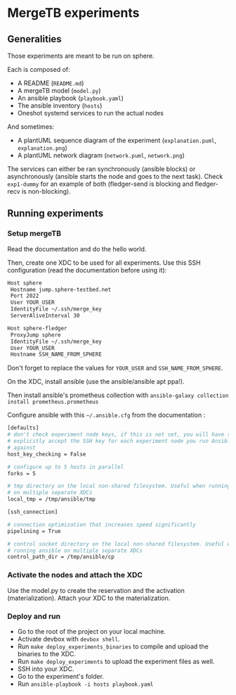 # MergeTB experiments

## Generalities

Those experiments are meant to be run on sphere.

Each is composed of:

- A README (`README.md`)
- A mergeTB model (`model.py`)
- An ansible playbook (`playbook.yaml`)
- The ansible inventory (`hosts`)
- Oneshot systemd services to run the actual nodes

And sometimes:

- A plantUML sequence diagram of the experiment (`explanation.puml`, `explanation.png`)
- A plantUML network diagram (`network.puml`, `network.png`)

The services can either be ran synchronously (ansible blocks) or asynchronously
(ansible starts the node and goes to the next task).
Check `exp1-dummy` for an example of both
(fledger-send is blocking and fledger-recv is non-blocking).

## Running experiments

### Setup mergeTB

Read the documentation and do the hello world.

Then, create one XDC to be used for all experiments.
Use this SSH configuration (read the documentation before using it):

```bash
Host sphere
 Hostname jump.sphere-testbed.net
 Port 2022
 User YOUR_USER
 IdentityFile ~/.ssh/merge_key
 ServerAliveInterval 30

Host sphere-fledger
 ProxyJump sphere
 IdentityFile ~/.ssh/merge_key
 User YOUR_USER
 Hostname SSH_NAME_FROM_SPHERE
```

Don't forget to replace the values for `YOUR_USER` and `SSH_NAME_FROM_SPHERE`.

On the XDC, install ansible (use the ansible/ansible apt ppa!).

Then install ansible's prometheus collection with
`ansible-galaxy collection install prometheus.prometheus`

Configure ansible with this `~/.ansible.cfg` from the documentation :

```bash
[defaults]
# don't check experiment node keys, if this is not set, you will have to
# explicitly accept the SSH key for each experiment node you run Ansible
# against
host_key_checking = False

# configure up to 5 hosts in parallel
forks = 5

# tmp directory on the local non-shared filesystem. Useful when running ansible
# on multiple separate XDCs
local_tmp = /tmp/ansible/tmp

[ssh_connection]

# connection optimization that increases speed significantly
pipelining = True

# control socket directory on the local non-shared filesystem. Useful when
# running ansible on multiple separate XDCs
control_path_dir = /tmp/ansible/cp
```

### Activate the nodes and attach the XDC

Use the model.py to create the reservation and the activation (materialization).
Attach your XDC to the materialization.

### Deploy and run

- Go to the root of the project on your local machine.
- Activate devbox with `devbox shell`.
- Run `make deploy_experiments_binaries` to
compile and upload the binaries to the XDC.
- Run `make deploy_experiments` to upload the experiment files as well.
- SSH into your XDC.
- Go to the experiment's folder.
- Run `ansible-playbook -i hosts playbook.yaml`

